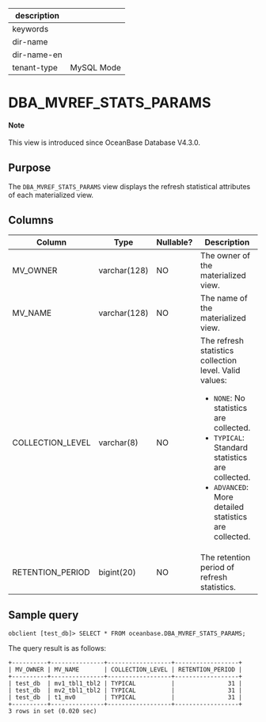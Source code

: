 | description ||
|---|---|
| keywords ||
| dir-name ||
| dir-name-en ||
| tenant-type | MySQL Mode |

# DBA_MVREF_STATS_PARAMS

<main id="notice" type='explain'>
<h4>Note</h4>
<p>This view is introduced since OceanBase Database V4.3.0. </p>
</main>

## Purpose

The `DBA_MVREF_STATS_PARAMS` view displays the refresh statistical attributes of each materialized view.

## Columns

| **Column** | **Type** | **Nullable?** | **Description** |
| --- | --- | --- | --- |
| MV_OWNER | varchar(128) | NO | The owner of the materialized view. |
| MV_NAME | varchar(128) | NO | The name of the materialized view. |
| COLLECTION_LEVEL | varchar(8) | NO | The refresh statistics collection level. Valid values:<ul><li>`NONE`: No statistics are collected.   </li><li>`TYPICAL`: Standard statistics are collected.  </li><li>`ADVANCED`: More detailed statistics are collected.  </li></ul> |
| RETENTION_PERIOD | bigint(20) | NO | The retention period of refresh statistics. |

## Sample query

```shell
obclient [test_db]> SELECT * FROM oceanbase.DBA_MVREF_STATS_PARAMS;
```

The query result is as follows:

```shell
+----------+---------------+------------------+------------------+
| MV_OWNER | MV_NAME       | COLLECTION_LEVEL | RETENTION_PERIOD |
+----------+---------------+------------------+------------------+
| test_db  | mv1_tbl1_tbl2 | TYPICAL          |               31 |
| test_db  | mv2_tbl1_tbl2 | TYPICAL          |               31 |
| test_db  | t1_mv0        | TYPICAL          |               31 |
+----------+---------------+------------------+------------------+
3 rows in set (0.020 sec)
```
